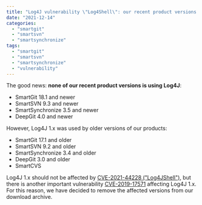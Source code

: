 ```yaml
---
title: "Log4J vulnerability \"Log4Shell\": our recent product versions are not affected"
date: "2021-12-14"
categories: 
  - "smartgit"
  - "smartsvn"
  - "smartsynchronize"
tags: 
  - "smartgit"
  - "smartsvn"
  - "smartsynchronize"
  - "vulnerability"
---
```


The good news: **none of our recent product versions is using Log4J**:

- SmartGit 18.1 and newer
- SmartSVN 9.3 and newer
- SmartSynchronize 3.5 and newer
- DeepGit 4.0 and newer

However, Log4J 1.x was used by older versions of our products:

- SmartGit 17.1 and older
- SmartSVN 9.2 and older
- SmartSynchronize 3.4 and older
- DeepGit 3.0 and older
- SmartCVS

Log4J 1.x should not be affected by [CVE-2021-44228 ("Log4JShell")](https://www.cvedetails.com/cve/CVE-2021-44228/), but there is another important vulnerability [CVE-2019-17571](https://www.cvedetails.com/cve/CVE-2019-17571/) affecting Log4J 1.x. For this reason, we have decided to remove the affected versions from our download archive.
